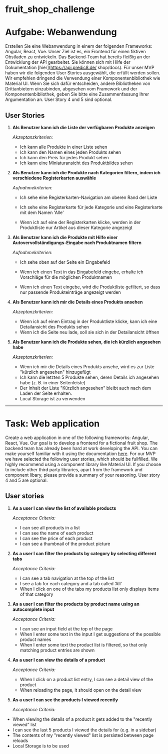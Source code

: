 # fruit_shop_challenge

# Aufgabe: Webanwendung

Erstellen Sie eine Webanwendung in einem der folgenden Frameworks: Angular, React, Vue.
Unser Ziel ist es, ein Frontend für einen fiktiven Obstladen zu entwickeln. Das Backend-Team hat bereits fleißig an der Entwicklung der API gearbeitet. Sie können sich mit Hilfe der Dokumentation [hier](https://api.predic8.de/  shop/docs).
Für unser MVP haben wir die folgenden User Stories ausgewählt, die erfüllt werden sollen.
Wir empfehlen dringend die Verwendung einer Komponentenbibliothek wie Material UI.
Wenn Sie sich dafür entscheiden, andere Bibliotheken von Drittanbietern einzubinden, abgesehen vom Framework und der Komponentenbibliothek, geben Sie bitte eine Zusammenfassung Ihrer Argumentation an. User Story 4 und 5 sind optional.

## User Stories

1. **Als Benutzer kann ich die Liste der verfügbaren Produkte anzeigen**

   _Akzeptanzkriterien:_

   - Ich kann alle Produkte in einer Liste sehen
   - Ich kann den Namen eines jeden Produkts sehen
   - Ich kann den Preis für jedes Produkt sehen
   - Ich kann eine Miniaturansicht des Produktbildes sehen

2. **Als Benutzer kann ich die Produkte nach Kategorien filtern, indem ich verschiedene Registerkarten auswähle**

   _Aufnahmekriterien:_

   - Ich sehe eine Registerkarten-Navigation am oberen Rand der Liste

   - Ich sehe eine Registerkarte für jede Kategorie und eine Registerkarte mit dem Namen 'Alle'

   - Wenn ich auf eine der Registerkarten klicke, werden in der Produktliste nur Artikel aus dieser Kategorie angezeigt

3. **Als Benutzer kann ich die Produkte mit Hilfe einer Autovervollständigungs-Eingabe nach Produktnamen filtern**

   _Aufnahmekriterien_:

   - Ich sehe oben auf der Seite ein Eingabefeld

   - Wenn ich einen Text in das Eingabefeld eingebe, erhalte ich Vorschläge für die möglichen Produktnamen

   - Wenn ich einen Text eingebe, wird die Produktliste gefiltert, so dass nur passende Produkteinträge angezeigt werden

4. **Als Benutzer kann ich mir die Details eines Produkts ansehen**

   _Akzeptanzkriterien:_

   - Wenn ich auf einen Eintrag in der Produktliste klicke, kann ich eine Detailansicht des Produkts sehen
   - Wenn ich die Seite neu lade, soll sie sich in der Detailansicht öffnen

5. **Als Benutzer kann ich die Produkte sehen, die ich kürzlich angesehen habe**

   _Akzeptanzkriterien:_

   - Wenn ich mir die Details eines Produkts ansehe, wird es zur Liste "kürzlich angesehen" hinzugefügt
   - Ich kann die letzten 5 Produkte sehen, deren Details ich angesehen habe (z. B. in einer Seitenleiste)
   - Der Inhalt der Liste "Kürzlich angesehen" bleibt auch nach dem Laden der Seite erhalten.
   - Local Storage ist zu verwenden

---

# Task: Web application

Create a web application in one of the following frameworks: Angular, React, Vue.
Our goal is to develop a frontend for a fictional fruit shop. The backend team has already been hard at work developing the API. You can make yourself familiar with it using the documentation [here](https://api.predic8.de/shop/docs).
For our MVP we have selected the following user stories, which should be fullfilled.
We highly recommend using a component library like Material UI.
If you choose to include other third party libraries, apart from the framework and component libary, please provide a summary of your reasoning. User story 4 and 5 are optional.

## User stories

1. **As a user I can view the list of available products**

   _Acceptance Criteria:_

   - I can see all products in a list
   - I can see the name of each product
   - I can see the price of each product
   - I can see a thumbnail of the product picture

2. **As a user I can filter the products by category by selecting different tabs**

   _Acceptance Criteria:_

   - I can see a tab navigation at the top of the list
   - I see a tab for each category and a tab called ‘All'
   - When I click on one of the tabs my products list only displays items of that category

3. **As a user I can filter the products by product name using an autocomplete input**

   _Acceptance Criteria:_

   - I can see an input field at the top of the page
   - When I enter some text in the input I get suggestions of the possible product names
   - When I enter some text the product list is filtered, so that only matching product entries are shown

4. **As a user I can view the details of a product**

   _Acceptance Criteria:_

   - When I click on a product list entry, I can see a detail view of the product
   - When reloading the page, it should open on the detail view

5. **As a user I can see the products I viewed recently**

   _Acceptance Criteria:_

- When viewing the details of a product it gets added to the "recently viewed” list
- I can see the last 5 products I viewed the details for (e.g. in a sidebar)
- The contents of my "recently viewed" list is persisted between page reloads
- Local Storage is to be used
